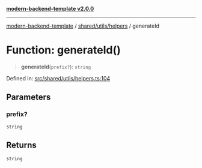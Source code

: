 [**modern-backend-template v2.0.0**](../../../../README.md)

***

[modern-backend-template](../../../../modules.md) / [shared/utils/helpers](../README.md) / generateId

# Function: generateId()

> **generateId**(`prefix?`): `string`

Defined in: [src/shared/utils/helpers.ts:104](https://github.com/maemreyo/saas-4cus-nodejs/blob/2a5b3f3aa11335dfa561e80e1feabb8e6084261e/src/shared/utils/helpers.ts#L104)

## Parameters

### prefix?

`string`

## Returns

`string`
